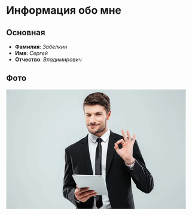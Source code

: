 # Информация обо мне
## Основная
- **Фамилия**: *Забелкин*   
- **Имя**: *Сергей*
- **Отчество**: *Владимирович*

## Фото
![фото](./foto/i.webp)
